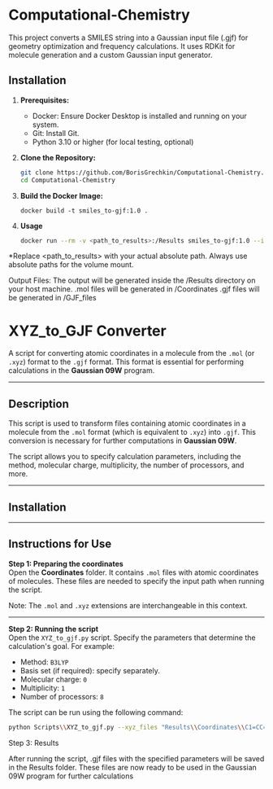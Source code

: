 # Computational-Chemistry

This project converts a SMILES string into a Gaussian input file (.gjf) for geometry optimization and frequency calculations.
It uses RDKit for molecule generation and a custom Gaussian input generator.

## Installation

1. **Prerequisites:**
   * Docker: Ensure Docker Desktop is installed and running on your system.
   * Git: Install Git.
   * Python 3.10 or higher (for local testing, optional)


2. **Clone the Repository:**

   ```bash
   git clone https://github.com/BorisGrechkin/Computational-Chemistry.git
   cd Computational-Chemistry
   ```

3. **Build the Docker Image:**

   ```
   docker build -t smiles_to-gjf:1.0 .
   ```

4. **Usage**
   
   ```bash
   docker run --rm -v <path_to_results>:/Results smiles_to-gjf:1.0 --input_smiles "<smiles_string>"
   ```

*Replace <path_to_results> with your actual absolute path. Always use absolute paths for the volume mount.

Output Files: The output will be generated inside the /Results directory on your host machine.
.mol files will be generated in /Coordinates 
.gjf files will be generated in /GJF_files

# XYZ_to_GJF Converter

A script for converting atomic coordinates in a molecule from the `.mol` (or `.xyz`) format to the `.gjf` format. This format is essential for performing calculations in the **Gaussian 09W** program.

---

## Description

This script is used to transform files containing atomic coordinates in a molecule from the `.mol` format (which is equivalent to `.xyz`) into `.gjf`. This conversion is necessary for further computations in **Gaussian 09W**.

The script allows you to specify calculation parameters, including the method, molecular charge, multiplicity, the number of processors, and more.

---

## Installation

---

## Instructions for Use

**Step 1: Preparing the coordinates**  
Open the **Coordinates** folder. It contains `.mol` files with atomic coordinates of molecules. These files are needed to specify the input path when running the script.

Note: The `.mol` and `.xyz` extensions are interchangeable in this context.

---

**Step 2: Running the script**  
Open the `XYZ_to_gjf.py` script. Specify the parameters that determine the calculation's goal. For example:

* Method: `B3LYP`
* Basis set (if required): specify separately.
* Molecular charge: `0`
* Multiplicity: `1`
* Number of processors: `8`

The script can be run using the following command:

```bash
python Scripts\\XYZ_to_gjf.py --xyz_files "Results\\Coordinates\\C1=CC=CC=C1_1.mol" --level_of_theory B3LYP/6-31G**  --method "Opt Freq"  --charge 0 --multiplicity 1 --nproc 4 
```

Step 3: Results

After running the script, .gjf files with the specified parameters will be saved in the Results folder. These files are now ready to be used in the Gaussian 09W program for further calculations
